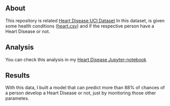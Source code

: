 ## About

This repository is related [Heart Disease UCI Dataset](https://www.kaggle.com/ronitf/heart-disease-uci)
In this dataset, is given some health conditions ([heart.csv](https://github.com/viniciusov/heart-disease/blob/master/heart.csv)) and if the respective person have a Heart Disease or not.

## Analysis

You can check this analysis in my [Heart Disease Jupyter-notebook](https://nbviewer.jupyter.org/github/viniciusov/heart-disease/blob/master/heart-disease.ipynb)

## Results

With this data, I built a model that can predict more than 88% of chances of a person develop a Heart Disease or not, just by monitoring those other parametes.
